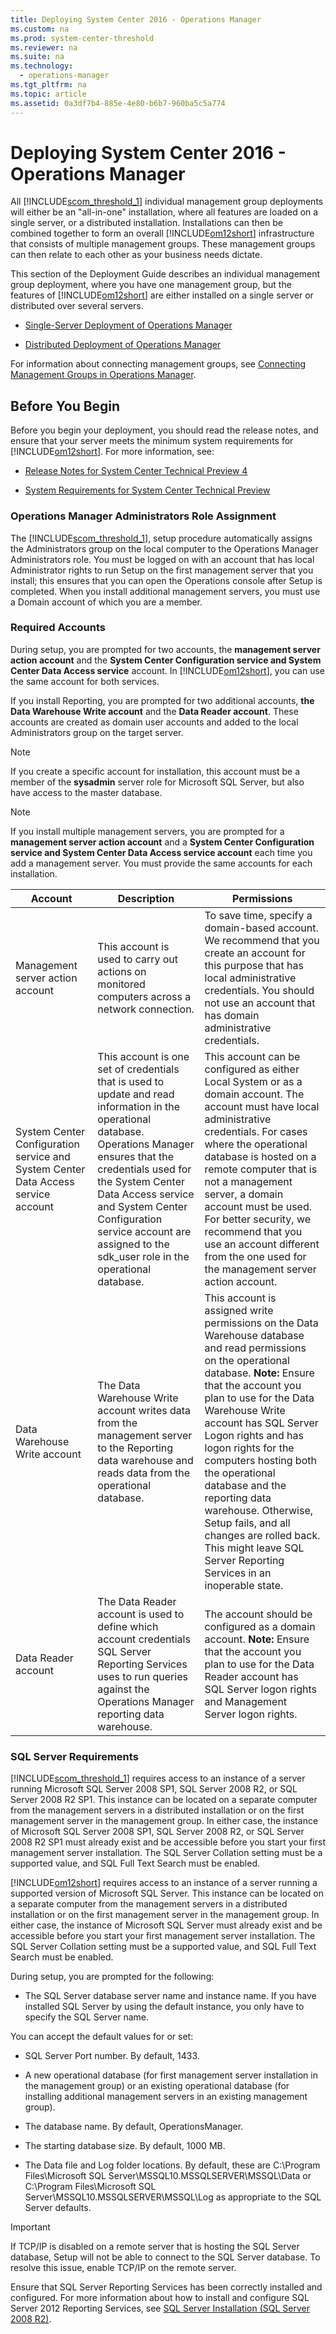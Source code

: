 ```yaml
---
title: Deploying System Center 2016 - Operations Manager
ms.custom: na
ms.prod: system-center-threshold
ms.reviewer: na
ms.suite: na
ms.technology: 
  - operations-manager
ms.tgt_pltfrm: na
ms.topic: article
ms.assetid: 0a3df7b4-885e-4e80-b6b7-960ba5c5a774
---
```

# Deploying System Center 2016 - Operations Manager
All [!INCLUDE[scom_threshold_1](../../Token/scom_threshold_1_md.md)] individual management group deployments will either be an "all\-in\-one" installation, where all features are loaded on a single server, or a distributed installation. Installations can then be combined together to form an overall [!INCLUDE[om12short](../../Token/om12short_md.md)] infrastructure that consists of multiple management groups. These management groups can then relate to each other as your business needs dictate.

This section of the Deployment Guide describes an individual management group deployment, where you have one management group, but the features of [!INCLUDE[om12short](../../Token/om12short_md.md)] are either installed on a single server or distributed over several servers.

-   [Single-Server Deployment of Operations Manager](Single-Server-Deployment-of-Operations-Manager.md)

-   [Distributed Deployment of Operations Manager](Distributed-Deployment-of-Operations-Manager.md)

For information about connecting management groups, see [Connecting Management Groups in Operations Manager](http://go.microsoft.com/fwlink/p/?LinkID=207755).

## <a name="BKMK_BeforeYouBegin"></a>Before You Begin
Before you begin your deployment, you should read the release notes, and ensure that your server meets the minimum system requirements for [!INCLUDE[om12short](../../Token/om12short_md.md)]. For more information, see:

-   [Release Notes for System Center Technical Preview 4](Release-Notes-for-System-Center-Technical-Preview-4.md)

-   [System Requirements for System Center Technical Preview](../../system-requirements/System-Requirements-for-System-Center-Technical-Preview.md)

### Operations Manager Administrators Role Assignment
The [!INCLUDE[scom_threshold_1](../../Token/scom_threshold_1_md.md)], setup procedure automatically assigns the Administrators group on the local computer to the Operations Manager Administrators role. You must be logged on with an account that has local Administrator rights to run Setup on the first management server that you install; this ensures that you can open the Operations console after Setup is completed. When you install additional management servers, you must use a Domain account of which you are a member.

### Required Accounts
During setup, you are prompted for two accounts, the **management server action account** and the **System Center Configuration service and System Center Data Access service** account. In [!INCLUDE[om12short](../../Token/om12short_md.md)], you can use the same account for both services.

If you install Reporting, you are prompted for two additional accounts, **the Data Warehouse Write account** and the **Data Reader account**. These accounts are created as domain user accounts and added to the local Administrators group on the target server.

> [!NOTE]
> If you create a specific account for installation, this account must be a member of the **sysadmin** server role for Microsoft SQL Server, but also have access to the master database.

> [!NOTE]
> If you install multiple management servers, you are prompted for a **management server action account** and a **System Center Configuration service and System Center Data Access service account** each time you add a management server. You must provide the same accounts for each installation.

|Account|Description|Permissions|
|-----------|---------------|---------------|
|Management server action account|This account is used to carry out actions on monitored computers across a network connection.|To save time, specify a domain\-based account. We recommend that you create an account for this purpose that has local administrative credentials. You should not use an account that has domain administrative credentials.|
|System Center Configuration service and System Center Data Access service account|This account is one set of credentials that is used to update and read information in the operational database. Operations Manager ensures that the credentials used for the System Center Data Access service and System Center Configuration service account are assigned to the sdk\_user role in the operational database.|This account can be configured as either Local System or as a domain account. The account must have local administrative credentials. For cases where the operational database is hosted on a remote computer that is not a management server, a domain account must be used. For better security, we recommend that you use an account different from the one used for the management server action account.|
|Data Warehouse Write account|The Data Warehouse Write account writes data from the management server to the Reporting data warehouse and reads data from the operational database.|This account is assigned write permissions on the Data Warehouse database and read permissions on the operational database. **Note:** Ensure that the account you plan to use for the Data Warehouse Write account has SQL Server Logon rights and has logon rights for the computers hosting both the operational database and the reporting data warehouse. Otherwise, Setup fails, and all changes are rolled back. This might leave SQL Server Reporting Services in an inoperable state.|
|Data Reader account|The Data Reader account is used to define which account credentials SQL Server Reporting Services uses to run queries against the Operations Manager reporting data warehouse.|The account should be configured as a domain account. **Note:** Ensure that the account you plan to use for the Data Reader account has SQL Server logon rights and Management Server logon rights.|

### SQL Server Requirements
[!INCLUDE[scom_threshold_1](../../Token/scom_threshold_1_md.md)] requires access to an instance of a server running Microsoft SQL Server 2008 SP1, SQL Server 2008 R2, or SQL Server 2008 R2 SP1. This instance can be located on a separate computer from the management servers in a distributed installation or on the first management server in the management group. In either case, the instance of Microsoft SQL Server 2008 SP1, SQL Server 2008 R2, or SQL Server 2008 R2 SP1 must already exist and be accessible before you start your first management server installation. The SQL Server Collation setting must be a supported value, and SQL Full Text Search must be enabled.

[!INCLUDE[om12short](../../Token/om12short_md.md)] requires access to an instance of a server running a supported version of Microsoft SQL Server. This instance can be located on a separate computer from the management servers in a distributed installation or on the first management server in the management group. In either case, the instance of Microsoft SQL Server must already exist and be accessible before you start your first management server installation. The SQL Server Collation setting must be a supported value, and SQL Full Text Search must be enabled.

During setup, you are prompted for the following:

-   The SQL Server database server name and instance name. If you have installed SQL Server by using the default instance, you only have to specify the SQL Server name.

You can accept the default values for or set:

-   SQL Server Port number. By default, 1433.

-   A new operational database \(for first management server installation in the management group\) or an existing operational database \(for installing additional management servers in an existing management group\).

-   The database name. By default, OperationsManager.

-   The starting database size. By default, 1000 MB.

-   The Data file and Log folder locations. By default, these are C:\\Program Files\\Microsoft SQL Server\\MSSQL10.MSSQLSERVER\\MSSQL\\Data or C:\\Program Files\\Microsoft SQL Server\\MSSQL10.MSSQLSERVER\\MSSQL\\Log as appropriate to the SQL Server defaults.

> [!IMPORTANT]
> If TCP\/IP is disabled on a remote server that is hosting the SQL Server database, Setup will not be able to connect to the SQL Server database. To resolve this issue, enable TCP\/IP on the remote server.

Ensure that SQL Server Reporting Services has been correctly installed and configured. For more information about how to install and configure SQL Server 2012 Reporting Services, see [SQL Server Installation (SQL Server 2008 R2)](http://go.microsoft.com/fwlink/p/?LinkId=146943).


